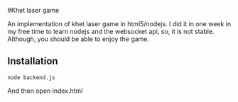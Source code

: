 #Khet laser game

An implementation of khet laser game in html5/nodejs.
I did it in one week in my free time to learn nodejs and the websocket api, so, it is not stable. Although, you should be able to enjoy the game.

## Installation
    node backend.js

And then open index.html
